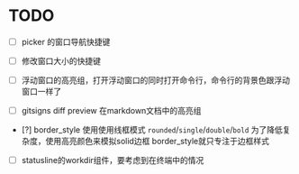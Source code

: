 # TODO

- [ ] picker 的窗口导航快捷键

- [ ] 修改窗口大小的快捷键

- [ ] 浮动窗口的高亮组，打开浮动窗口的同时打开命令行，命令行的背景色跟浮动窗口一样了

- [ ] gitsigns diff preview 在markdown文档中的高亮组

- [?] border_style 使用使用线框模式 `rounded`/`single`/`double`/`bold`
    为了降低复杂度，使用高亮颜色来模拟solid边框
    border_style就只专注于边框样式

- [ ] statusline的workdir组件，要考虑到在终端中的情况
